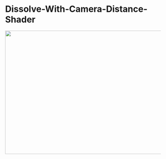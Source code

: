 # Dissolve-With-Camera-Distance-Shader
<img src="https://github.com/Bdiebeak/Dissolve-With-Camera-Distance-Shader/blob/master/Distance%20dissolve%20effect%20in%20Unity.gif" width="600" height="400" />
